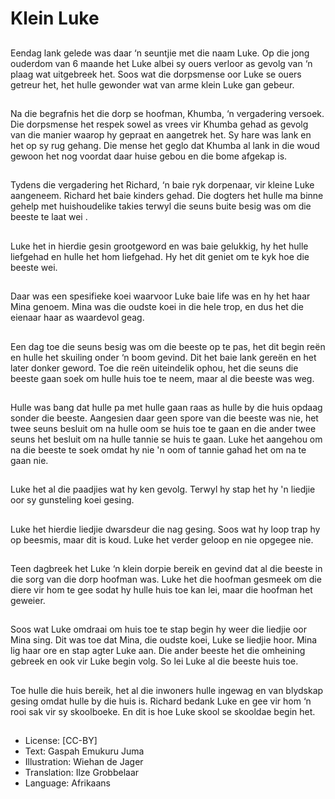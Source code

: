 # Klein Luke

##
Eendag lank gelede was daar ‘n
seuntjie met die naam Luke. Op die
jong ouderdom van 6 maande het
Luke albei sy ouers verloor as
gevolg van ‘n plaag wat uitgebreek
het.
Soos wat die dorpsmense oor Luke
se ouers getreur het, het hulle
gewonder wat van arme klein Luke
gan gebeur.

##
Na die begrafnis het die dorp se
hoofman, Khumba, ‘n vergadering
versoek.
Die dorpsmense het respek sowel
as vrees vir Khumba gehad as
gevolg van die manier waarop hy
gepraat en aangetrek het. Sy hare
was lank en het op sy rug gehang.
Die mense het geglo dat Khumba al
lank in die woud gewoon het nog
voordat daar huise gebou en die
bome afgekap is.

##
Tydens die vergadering het Richard,
‘n baie ryk dorpenaar, vir kleine
Luke aangeneem.
Richard het baie kinders gehad. Die
dogters het hulle ma binne gehelp
met huishoudelike takies terwyl die
seuns buite besig was om die
beeste te laat wei .

##
Luke het in hierdie gesin
grootgeword en was baie gelukkig,
hy het hulle liefgehad en hulle het
hom liefgehad.
Hy het dit geniet om te kyk hoe die
beeste wei.

##
Daar was een spesifieke koei
waarvoor Luke baie life was en hy
het haar Mina genoem.
Mina was die oudste koei in die hele
trop, en dus het die eienaar haar as
waardevol geag.

##
Een dag toe die seuns besig was om
die beeste op te pas, het dit begin
reën en hulle het skuiling onder ‘n
boom gevind.
Dit het baie lank gereën en het later
donker geword.
Toe die reën uiteindelik ophou, het
die seuns die beeste gaan soek om
hulle huis toe te neem, maar al die
beeste was weg.

##
Hulle was bang dat hulle pa met
hulle gaan raas as hulle by die huis
opdaag sonder die beeste.
Aangesien daar geen spore van die
beeste was nie, het twee seuns
besluit om na hulle oom se huis toe
te gaan en die ander twee seuns
het besluit om na hulle tannie se
huis te gaan.
Luke het aangehou om na die
beeste te soek omdat hy nie 'n oom
of tannie gahad het om na te gaan
nie.

##
Luke het al die paadjies wat hy ken
gevolg. Terwyl hy stap het hy 'n
liedjie oor sy gunsteling koei gesing.

##
Luke het hierdie liedjie dwarsdeur
die nag gesing. Soos wat hy loop
trap hy op beesmis, maar dit is
koud.
Luke het verder geloop en nie
opgegee nie.

##
Teen dagbreek het Luke ‘n klein
dorpie bereik en gevind dat al die
beeste in die sorg van die dorp
hoofman was.
Luke het die hoofman gesmeek om
die diere vir hom te gee sodat hy
hulle huis toe kan lei, maar die
hoofman het geweier.

##
Soos wat Luke omdraai om huis toe
te stap begin hy weer die liedjie oor
Mina sing.
Dit was toe dat Mina, die oudste
koei, Luke se liedjie hoor. Mina lig
haar ore en stap agter Luke aan.
Die ander beeste het die omheining
gebreek en ook vir Luke begin volg.
So lei Luke al die beeste huis toe.

##
Toe hulle die huis bereik, het al die inwoners hulle
ingewag en van blydskap gesing omdat hulle by die
huis is.
Richard bedank Luke en gee vir hom ‘n rooi sak vir sy
skoolboeke.
En dit is hoe Luke skool se skooldae begin het.

##
* License: [CC-BY]
* Text: Gaspah Emukuru Juma
* Illustration: Wiehan de Jager
* Translation: Ilze Grobbelaar
* Language: Afrikaans

